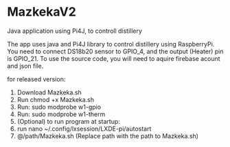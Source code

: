 # MazkekaV2
Java application using Pi4J, to controll distillery

The app uses java and Pi4J library to control distillery using RaspberryPi.
You need to connect DS18b20 sensor to GPIO_4, and the output (Heater) pin is GPIO_21.
To use the source code, you will need to aquire firebase acount and json file.

for released version: 
1) Download Mazkeka.sh
2) Run chmod +x Mazkeka.sh
3) Run: sudo modprobe w1-gpio
4) Run: sudo modprobe w1-therm
5) (Optional) to run program at startup:   
6) run nano ~/.config/lxsession/LXDE-pi/autostart
7) @/path/Mazkeka.sh (Replace path with the path to Mazkeka.sh)
